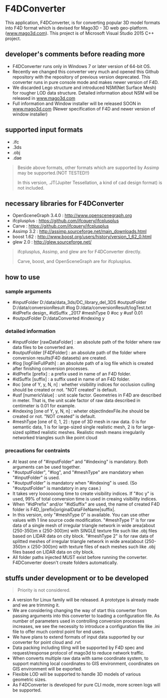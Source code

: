 # F4DConverter
This application, F4DConverter, is for converting popular 3D model formats into F4D format
which is devised for Mago3D - 3D web geo-platform. (www.mago3d.com).
This project is of Microsoft Visual Studio 2015 C++ project.

## developer's comments before reading more ##
- F4DConverter runs only in Windows 7 or later version of 64-bit OS.
- Recently we changed this converter very much and opened this Github repository with the repository of previous version deprecated.
  This converter runs in pure console mode and makes newer version of F4D.
- We discarded Lego structure and introduced NSM(Net Surface Mesh) for rougher LOD data structure. Detailed information about NSM will be released in www.mago3d.com
- Full information and Window installer will be released SOON in www.mago3d.com (Newer specification of F4D and newer version of window installer) 

## supported input formats ##
- .ifc
- .3ds
- .obj
- .dae

> Beside above formats, other formats which are supported by Assimp may be supported.(NOT TESTED!!)
>
> In this version, .JT(Jupiter Tessellation, a kind of cad design format) is not included.

## necessary libraries for F4DConverter ##
- OpenSceneGraph 3.4.0 : http://www.openscenegraph.org
- ifcplusplus : https://github.com/ifcquery/ifcplusplus
- Carve : https://github.com/ifcquery/ifcplusplus
- Assimp 3.2 : http://assimp.sourceforge.net/main_downloads.html
- boost 1.62 : http://www.boost.org/users/history/version_1_62_0.html
- glew 2.0 : http://glew.sourceforge.net/

> ifcplusplus, Assimp, and glew are for F4DConverter directly.
>
> Carve, boost, and OpenSceneGraph are for ifcplusplus.

## how to use ##
### sample arguments ###
- #inputFolder D:/data/data_3ds/DC_library_del_3DS #outputFolder D:/data/conversionResult #log D:/data/conversionResult/logTest.txt #idPrefix design_ #idSuffix _2017 #meshType 0 #oc y #usf 0.01
- #outputFolder D:/dataConverted #indexing y
### detailed information ###
- #inputFolder [rawDataFolder] : an absolute path of the folder where raw data files to be converted are.
- #outputFolder [F4DFolder] : an absolute path of the folder where conversion results(F4D datasets) are created.
- #log [logFileFullPath] : an absolute path of a log file which is created after finishing conversion processes.
- #idPrefix [prefix] : a prefix used in name of an F4D folder.
- #idSuffix [suffix] : a suffix used in name of an F4D folder.
- #oc [one of Y, y, N, n] : whether visibility indices for occlusion culling should be created or not. "NOT created" is default.
- #usf [numericValue] : unit scale factor. Geometries in F4D are described in meter. That is, the unit scale factor of raw data described in centimeter is 0.01 for example.
- #indexing [one of Y, y, N, n] : wheter objectIndexFile.ihe should be created or not. "NOT created" is default.
- #meshType [one of 0, 1, 2] : type of 3D mesh in raw data. 0 is for semantic data, 1 is for large-sized single realistic mesh, 2 is for large-sized splitted realistic meshes. Realistic mesh means irregularily networked triangles such like point cloud
### precautions for contraints ###
- At least one of "#inputFolder" and "#indexing" is mandatory. Both arguments can be used together.
- "#outputFolder", "#log", and "#meshType"  are mandatory when "#inputFolder" is used.
- "#outputFolder" is mandatory when "#indexing" is used. (So "#outputFolder" is mandatory in any case.)
- It takes very looooooong time to create visibility indices. If "#oc y" is used, 99% of total conversion time is used in creaing visibility indices.
- When "#idPrefix" and/or "#idSuffix" are used, the name of created F4D folder is F4D_|prefix|originalDataFileName|suffix|.
- In this version, only "#meshType 0" is available. You can use other values with 1 line source code modification.
"#meshType 1" is for raw data of a single mesh of irregular triangle network in wide area(about (250-350)m x (250-300)m) with SINGLE texture file such like .obj files based on LIDAR data on city block.
"#meshType 2" is for raw data of splitted meshes of irregular triangle network in wide area(about (250-350)m x (250-300)m) with texture files of each meshes such like .obj files based on LIDAR data on city block.
- All folder paths injected MUST exist before running the converter. F4DConverter doesn't create folders automatically.

## stuffs under development or to be developed ##
> Priority is not considered.
- A version for Linux family will be released. A prototype is already made and we are trimming it.
- We are considering changing the way of start this converter from passing arguments into this converter to loading a configuration file. As number of parameters used in controlling conversion processes increases, we see the necessity to introduce a configuration file like .ini file to offer much control point for end users.
- We have plans to extend formats of input data supported by our converter for point cloud and .rvt
- Data packing including tiling will be supported by F4D spec and request/response protocol of mago3d to reduce network traffic.
- When converts multiple raw data with same coordinate system, to support matching local coordinates to GIS environment, coordinates on GIS environment will be exported.
- Flexible LOD will be supported to handle 3D models of various geometric sizes.
- As F4DConverter is developed for pure CLI mode, more screen logs will be supported.
